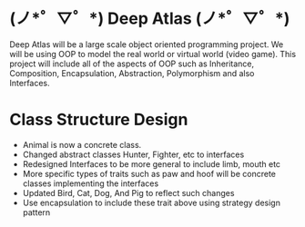 <h1>(ノ*゜▽゜*) Deep Atlas (ノ*゜▽゜*)</h1>

Deep Atlas will be a large scale object oriented programming project. 
We will be using OOP to model the real world or virtual world (video game).
This project will include all of the aspects of OOP such as Inheritance, 
Composition, Encapsulation, Abstraction, Polymorphism and also Interfaces. 

<h1>Class Structure Design</h1>
<ul>
    <li>Animal is now a concrete class.</li>
    <li>Changed abstract classes Hunter, Fighter, etc to interfaces</li>
    <li>Redesigned Interfaces to be more general to include limb, mouth etc</li>
    <li>More specific types of traits such as paw and hoof will be concrete classes implementing the interfaces</li>
    <li>Updated Bird, Cat, Dog, And Pig to reflect such changes</li>
    <li>Use encapsulation to include these trait above using strategy design pattern</li>
</ul>


